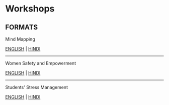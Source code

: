 # Workshops

## FORMATS

Mind Mapping

[ENGLISH](mmc.pdf) |
[HINDI](mmchindi.pdf)

----

Women Safety and Empowerment

[ENGLISH](wsae.pdf) |
[HINDI](wsaehindi.pdf)

----

Students' Stress Management

[ENGLISH](students.pdf) |
[HINDI](students-hindi.pdf)
